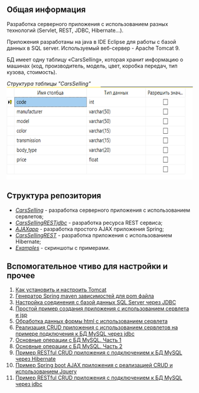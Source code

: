 <a name="Information"><h2>Общая информация</h2></a>
Разработка серверного приложения с использованием разных технологий (Servlet, REST, JDBC, Hibernate...).  
  
Приложения разработаны на java в IDE Eclipse для работы с базой данных в SQL server. Используемый веб-сервер - Apache Tomcat 9.
  
БД имеет одну таблицу «CarsSelling», которая хранит информацию о машинах (код, производитель, модель, цвет, коробка передач, тип кузова, стоимость).  

*Структура таблицы "CarsSelling"*  
<img src="https://github.com/1i10/Server-application-development/blob/main/Examples/Structure.png" width="600" height="250" />

<a name="Structure"><h2>Структура репозитория</h2></a>  
   
 * [*CarsSelling*](https://github.com/1i10/Server-application-development/tree/main/CarsSelling) - разработка серверного приложения с использованием сервлетов;
 * [*CarsSellingRESTjdbc*](https://github.com/1i10/Server-application-development/tree/main/CarsSellingRESTjdbc) - разработка ресурса REST сервиса;
 * [*AJAXapp*](https://github.com/1i10/Server-application-development/tree/main/AJAXapp) - разработка простого AJAX приложения Spring;
 * [*CarsSellingREST*](https://github.com/1i10/Server-application-development/tree/main/CarsSellingREST) - разработка приложения с использованием Hibernate;
 * [*Examples*](https://github.com/1i10/Server-application-development/tree/main/Examples) - скриншоты с примерами.
   
<a name="Materials"><h2>Вспомогательное чтиво для настройки и прочее</h2></a>  
  
  
1. [Как установить и настроить Tomcat](https://crunchify.com/step-by-step-guide-to-setup-and-install-apache-tomcat-server-in-eclipse-development-environment-ide/)  
2. [Генератор Spring maven зависимостей для pom файла](https://start.spring.io/)  
3. [Настройка соединения с базой данных SQL Server через JDBC](https://www.codejava.net/java-se/jdbc/connect-to-microsoft-sql-server-via-jdbc)  
4. [Простой пример создания приложения с использованием сервлета и jsp](https://mail.codejava.net/coding/java-servlet-and-jsp-hello-world-tutorial-with-eclipse-maven-and-apache-tomcat)  
5. [Обработка данных формы html с использованием сервлета](https://mail.codejava.net/java-ee/servlet/handling-html-form-data-with-java-servlet)  
6. [Реализация CRUD приложения с использованием сервлетов на примере подключения к БД MySQL через jdbc](https://mail.codejava.net/coding/jsp-servlet-jdbc-mysql-create-read-update-delete-crud-example)  
7. [Основные операции с БД MySQL. Часть 1](https://metanit.com/java/javaee/5.2.php)  
8. [Основные операции с БД MySQL. Часть 2](https://metanit.com/java/javaee/5.3.php)  
9. [Пример RESTful CRUD приложения с подключением к БД MySQL через Hibernate](https://www.codejava.net/frameworks/spring-boot/spring-boot-restful-crud-api-examples-with-mysql-database)  
10. [Пример Spring boot AJAX приложения с реализацией CRUD и использованием Jquery](https://roytuts.com/spring-boot-jquery-ajax-crud-example/)  
11. [Пример RESTful CRUD приложения с подключением к БД MySQL через jdbc](https://bushansirgur.in/spring-boot-jdbctemplate-crud-operations-mysql)
